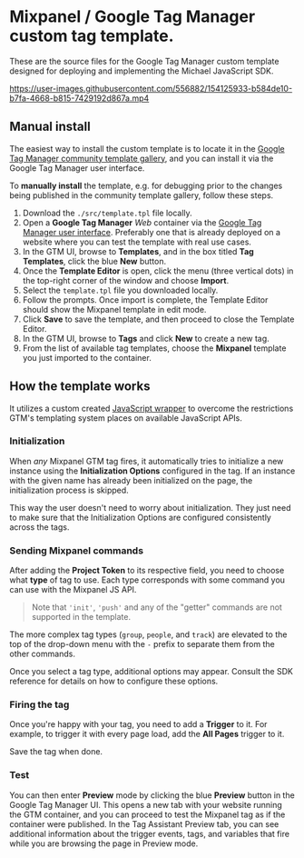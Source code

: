 # Mixpanel / Google Tag Manager custom tag template.

These are the source files for the Google Tag Manager custom template designed for deploying and implementing the Michael JavaScript SDK.

https://user-images.githubusercontent.com/556882/154125933-b584de10-b7fa-4668-b815-7429192d867a.mp4

## Manual install
The easiest way to install the custom template is to locate it in the [Google Tag Manager community template gallery](https://tagmanager.google.com/gallery/#/), and you can install it via the Google Tag Manager user interface.

To **manually install** the template, e.g. for debugging prior to the changes being published in the community template gallery, follow these steps.

1. Download the `./src/template.tpl` file locally.
2. Open a **Google Tag Manager** *Web* container via the [Google Tag Manager user interface](https://tagmanager.google.com/). Preferably one that is already deployed on a website where you can test the template with real use cases.
3. In the GTM UI, browse to **Templates**, and in the box titled **Tag Templates**, click the blue **New** button.
4. Once the **Template Editor** is open, click the menu (three vertical dots) in the top-right corner of the window and choose **Import**.
5. Select the `template.tpl` file you downloaded locally.
6. Follow the prompts. Once import is complete, the Template Editor should show the Mixpanel template in edit mode.
7. Click **Save** to save the template, and then proceed to close the Template Editor.
8. In the GTM UI, browse to **Tags** and click **New** to create a new tag.
9. From the list of available tag templates, choose the **Mixpanel** template you just imported to the container.

## How the template works

It utilizes a custom created [JavaScript wrapper](https://github.com/lioncoder8/mixpanel-js-wrapper) to overcome the restrictions GTM's templating system places on available JavaScript APIs.

### Initialization

When *any* Mixpanel GTM tag fires, it automatically tries to initialize a new instance using the **Initialization Options** configured in the tag. If an instance with the given name has already been initialized on the page, the initialization process is skipped.

This way the user doesn't need to worry about initialization. They just need to make sure that the Initialization Options are configured consistently across the tags.

### Sending Mixpanel commands

After adding the **Project Token** to its respective field, you need to choose what **type** of tag to use. Each type corresponds with some command you can use with the Mixpanel JS API.

> Note that `'init'`, `'push'` and any of the "getter" commands are not supported in the template.

The more complex tag types (`group`, `people`, and `track`) are elevated to the top of the drop-down menu with the `-` prefix to separate them from the other commands.

Once you select a tag type, additional options may appear. Consult the SDK reference for details on how to configure these options.

### Firing the tag

Once you're happy with your tag, you need to add a **Trigger** to it. For example, to trigger it with every page load, add the **All Pages** trigger to it.

Save the tag when done.

### Test

You can then enter **Preview** mode by clicking the blue **Preview** button in the Google Tag Manager UI. This opens a new tab with your website running the GTM container, and you can proceed to test the Mixpanel tag as if the container were published. In the Tag Assistant Preview tab, you can see additional information about the trigger events, tags, and variables that fire while you are browsing the page in Preview mode.
